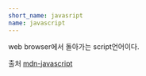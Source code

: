 ```yaml
---
short_name: javasript
name: javascript
---
```


web browser에서 돌아가는 script언어이다.

출처
[mdn-javascript](https://developer.mozilla.org/en-US/)
